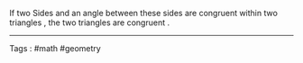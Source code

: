 If two Sides and an angle between these sides are congruent within two triangles , the two triangles are congruent . 
____
Tags : #math #geometry